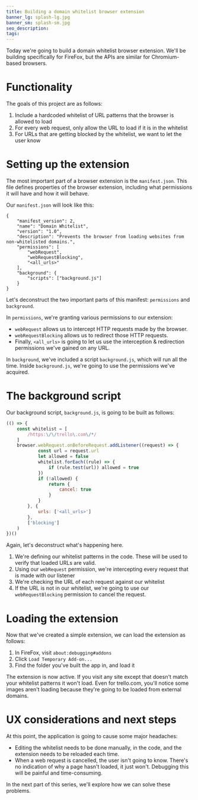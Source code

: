 ```yaml
---
title: Building a domain whitelist browser extension
banner_lg: splash-lg.jpg
banner_sm: splash-sm.jpg
seo_description:
tags:
---
```


Today we're going to build a domain whitelist browser extension. We'll be building specifically for FireFox, but the APIs are similar for Chromium-based browsers.

# Functionality

The goals of this project are as follows:

1. Include a hardcoded whitelist of URL patterns that the browser is allowed to load
2. For every web request, only allow the URL to load if it is in the whitelist
3. For URLs that are getting blocked by the whitelist, we want to let the user know

# Setting up the extension

The most important part of a browser extension is the `manifest.json`. This file defines properties of the browser extension, including what permissions it will have and how it will behave.

Our `manifest.json` will look like this:

```
{
	"manifest_version": 2, 
	"name": "Domain Whitelist",
	"version": "1.0",
	"description": "Prevents the browser from loading websites from non-whitelisted domains.",
	"permissions": [
		"webRequest",
		"webRequestBlocking",
		"<all_urls>"
	],
	"background": {
		"scripts": ["background.js"]
	}
}
```

Let's deconstruct the two important parts of this manifest: `permissions` and `background`.

In `permissions`, we're granting various permissions to our extension:

- `webRequest` allows us to intercept HTTP requests made by the browser. 
- `webRequestBlocking` allows us to redirect those HTTP requests.
- Finally, `<all_urls>` is going to let us use the interception & redirection permissions we've gained on any URL.

In `background`, we've included a script `background.js`, which will run all the time. Inside `background.js`, we're going to use the permissions we've acquired.

# The background script

Our background script, `background.js`, is going to be built as follows:

```javascript
(() => {
	const whitelist = [
		/https:\/\/trello\.com\/*/
	]
	browser.webRequest.onBeforeRequest.addListener((request) => {
			const url = request.url
			let allowed = false
			whitelist.forEach((rule) => {
				if (rule.test(url)) allowed = true
			})
			if (!allowed) {
				return {
					cancel: true
				}
			}
		}, {
			urls: ['<all_urls>']
		},
		['blocking']
	)
})()
```

Again, let's deconstruct what's happening here.

1. We're defining our whitelist patterns in the code.  These will be used to verify that loaded URLs are valid.
2. Using our `webRequest` permission, we're intercepting every request that is made with our listener
3. We're checking the URL of each request against our whitelist
4. If the URL is not in our whitelist, we're going to use our `webRequestBlocking` permission to cancel the request. 

# Loading the extension

Now that we've created a simple extension, we can load the extension as follows:

1. In FireFox, visit `about:debugging#addons`
2. Click `Load Temporary Add-on...`
3. Find the folder you've built the app in, and load it

The extension is now active. If you visit any site except that doesn't match your whitelist patterns it won't load. Even for trello.com, you'll notice some images aren't loading because they're going to be loaded from external domains.

# UX considerations and next steps

At this point, the application is going to cause some major headaches:

- Editing the whitelist needs to be done manually, in the code, and the extension needs to be reloaded each time.
- When a web request is cancelled, the user isn't going to know. There's no indication of why a page hasn't loaded, it just won't. Debugging this will be painful and time-consuming.

In the next part of this series, we'll explore how we can solve these problems. 